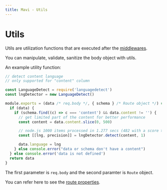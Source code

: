 ```yaml
---
title: Mavi - Utils
---
```


# Utils

Utils are utilization functions that are executed after the [middlewares](/directory/middlewares).

You can manipulate, validate, sanitize the body object with utils.

An example utility function:

```js
// detect content language
// only supported for "content" column

const LanguageDetect = require('languagedetect')
const lngDetector = new LanguageDetect()

module.exports = (data /* req.body */, { schema } /* Route object */) => {
  if (data) {
    if (schema.find((c) => c === 'content') && data.content != '') {
      // get limited part of the content for better performance
      const content = data.content.slice(0, 500)

      // node.js 1000 items processed in 1.277 secs (482 with a score > 0.2)
      const [[lng, precision]] = lngDetector.detect(content, 1)

      data.language = lng
    } else console.error("data or schema don't have a content")
  } else console.error('data is not defined')
  return data
}
```

The first parameter is `req.body` and the second paramter is `Route` object.

You can refer here to see the [route properties](/directory/routes#route-properties).
